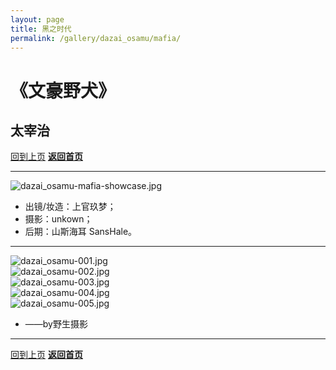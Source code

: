 ```yaml
---
layout: page
title: 黑之时代
permalink: /gallery/dazai_osamu/mafia/
---
```


<haed>
    <link rel="stylesheet" href="/css/gallery.css">
</haed>

# 《文豪野犬》

## 太宰治

[回到上页](../)
[**返回首页**](https://www.jumern.com/)

---

<div class="gallery-container fullsize">
    <div class="gallery-item">
        <picture>
            <source srcset="https://image.jumern.com/cosplay/dazai_osamu/mafia/dazai_osamu-mafia-showcase.avif" type="image/avif">
            <source srcset="https://image.jumern.com/cosplay/dazai_osamu/mafia/dazai_osamu-mafia-showcase.webp" type="image/webp">
            <img src="https://image.jumern.com/cosplay/dazai_osamu/mafia/dazai_osamu-mafia-showcase.jpg" alt="dazai_osamu-mafia-showcase.jpg" loading="lazy">
        </picture>
    </div>
</div>

- 出镜/妆造：上官玖梦；
- 摄影：unkown；
- 后期：山斯海耳 SansHale。

---

<div class="gallery-container portrait">
    <div class="gallery-item portrait">
        <picture>
            <source srcset="https://image.jumern.com/cosplay/dazai_osamu/mafia/dazai_osamu-001.avif" type="image/avif">
            <source srcset="https://image.jumern.com/cosplay/dazai_osamu/mafia/dazai_osamu-001.webp" type="image/webp">
            <img src="https://image.jumern.com/cosplay/dazai_osamu/mafia/dazai_osamu-001.jpg" alt="dazai_osamu-001.jpg" loading="lazy">
        </picture>
    </div>
    <div class="gallery-item portrait">
        <picture>
            <source srcset="https://image.jumern.com/cosplay/dazai_osamu/mafia/dazai_osamu-002.avif" type="image/avif">
            <source srcset="https://image.jumern.com/cosplay/dazai_osamu/mafia/dazai_osamu-002.webp" type="image/webp">
            <img src="https://image.jumern.com/cosplay/dazai_osamu/mafia/dazai_osamu-002.jpg" alt="dazai_osamu-002.jpg" loading="lazy">
        </picture>
    </div>
    <div class="gallery-item portrait">
        <picture>
            <source srcset="https://image.jumern.com/cosplay/dazai_osamu/mafia/dazai_osamu-003.avif" type="image/avif">
            <source srcset="https://image.jumern.com/cosplay/dazai_osamu/mafia/dazai_osamu-003.webp" type="image/webp">
            <img src="https://image.jumern.com/cosplay/dazai_osamu/mafia/dazai_osamu-003.jpg" alt="dazai_osamu-003.jpg" loading="lazy">
        </picture>
    </div>
    <div class="gallery-item portrait">
        <picture>
            <source srcset="https://image.jumern.com/cosplay/dazai_osamu/mafia/dazai_osamu-004.avif" type="image/avif">
            <source srcset="https://image.jumern.com/cosplay/dazai_osamu/mafia/dazai_osamu-004.webp" type="image/webp">
            <img src="https://image.jumern.com/cosplay/dazai_osamu/mafia/dazai_osamu-004.jpg" alt="dazai_osamu-004.jpg" loading="lazy">
        </picture>
    </div>
    <div class="gallery-item portrait">
        <picture>
            <source srcset="https://image.jumern.com/cosplay/dazai_osamu/mafia/dazai_osamu-005.avif" type="image/avif">
            <source srcset="https://image.jumern.com/cosplay/dazai_osamu/mafia/dazai_osamu-005.webp" type="image/webp">
            <img src="https://image.jumern.com/cosplay/dazai_osamu/mafia/dazai_osamu-005.jpg" alt="dazai_osamu-005.jpg" loading="lazy">
        </picture>
    </div>
</div>

- ——by野生摄影

---

[回到上页](../)
[**返回首页**](https://www.jumern.com/)
